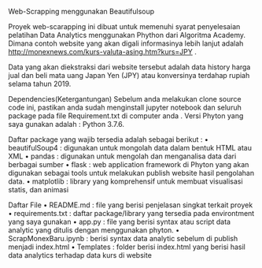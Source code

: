 Web-Scrapping menggunakan Beautifulsoup

Proyek web-scarapping ini dibuat untuk memenuhi syarat penyelesaian pelatihan Data Analytics menggunakan Phython dari Algoritma Academy. Dimana contoh website yang akan digali informasinya lebih lanjut adalah http://monexnews.com/kurs-valuta-asing.htm?kurs=JPY .

Data yang akan diekstraksi dari website tersebut adalah data history harga jual dan beli mata uang Japan Yen (JPY) atau konversinya terdahap rupiah selama tahun 2019.

Dependencies(Ketergantungan)
Sebelum anda melakukan clone source code ini, pastikan anda sudah menginstall jupyter notebook dan seluruh package pada file Requirement.txt di computer anda . Versi Phyton yang saya gunakan adalah : Python 3.7.6.

Daftar package yang wajib tersedia adalah sebagai berikut :
•	beautifulSoup4 : digunakan untuk mongolah data dalam bentuk HTML atau XML
•	pandas :  digunakan untuk mengolah dan menganalisa data dari berbagai sumber
•	flask : web application framework di Phyton yang akan digunakan sebagai tools untuk  melakukan publish website hasil pengolahan data.
•	matplotlib : library yang komprehensif untuk membuat visualisasi statis, dan animasi


Daftar File
•	README.md : file yang berisi penjelasan singkat terkait proyek
•	requirements.txt  : daftar package/library yang tersedia pada environtment yang saya gunakan 
•	app.py  : file yang berisi syntax atau script data analytic yang ditulis dengan menggunakan phyton.
•	ScrapMonexBaru.ipynb  : berisi syntax data analytic sebelum di publish menjadi index.html
•	Templates : folder berisi index.html yang berisi hasil data analytics terhadap data kurs di website 
